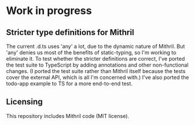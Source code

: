 # Work in progress
## Stricter type definitions for Mithril

The current .d.ts uses 'any' a lot, due to the dynamic nature of Mithril. But 'any' denies us most of the benefits of static-typing, so I'm working to eliminate it. To test whether the stricter definitions are correct, I've ported the test suite to TypeScript by adding annotations and other non-functional changes. (I ported the test suite rather than Mithril itself because the tests cover the external API, which is all I'm concerned with.) I've also ported the todo-app example to TS for a more end-to-end test.

## Licensing
This repository includes Mithril code (MIT license).
